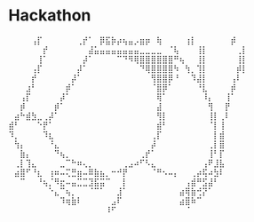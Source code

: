 # Hackathon
⠀⠀⠀⠀⢠⡏⠀⠀⠀⠀⠀⠀⢀⡞⠁⠀⡿⣯⡷⡴⢦⣤⡠⣶⡶⠀⢷⠀⠀⠀⠀⢰⡇⠀⠀⠀⠀⠀⠀⡾⠀
⠀⠀⠀⠀⠀⠀⡞⠀⠀⠀⠀⠀⠀⠀⣼⣥⣤⣤⣤⣤⣤⣤⣤⣀⣀⣀⣀⠀⠈⢧⠀⠀⠀⢸⡇⠀⠀⠀⠀⠀⢀⡇⠀
⠀⠀⠀⠀⠀⢸⠁⠀⠀⠀⠀⠀⠀⡼⠁⠀⠀⠀⠀⠉⠙⠻⢿⣿⣿⣿⣿⣿⣿⠛⢦⠀⠀⢸⡇⠀⠀⠀⠀⠀⢸⡇⠀
⠀⠀⠀⠀⢠⡏⠀⠀⠀⠀⠀⠀⡼⠁⠀⠀⠀⠀⠀⠀⠀⠀⠀⠙⢿⣿⣿⣿⣿⠳⠀⢳⡀⢹⡇⠀⠀⠀⠀⠀⡾⡇⠀
⠀⠀⠀⠀⡞⠀⠀⠀⠀⠀⠀⡼⠁⠀⠀⠀⠀⠀⠀⠀⠀⠀⠀⠀⠀⢻⣿⣿⡿⠘⠀⠀⠹⣼⡇⠀⠀⠀⠀⢠⠇⠀⠀
⠀⠀⠀⣰⠃⠀⠀⠀⠀⠀⡾⠁⠀⠀⠀⠀⠀⠀⠀⠀⠀⠀⠀⠀⠀⠈⣿⡿⠁⠀⠀⠀⠀⠘⣇⠀⠀⠀⠀⡾⠀⠀⠀
⠀⠀⢠⡏⠀⠀⠀⠀⠀⡼⠁⠀⠀⠀⠀⠀⠀⠀⠀⠀⠀⠀⠀⠀⠀⠀⢿⠁⠀⠀⠀⠀⠀⠀⠸⡄⠀⠀⢸⠁⠀⠀⠀
⠀⠀⡾⠀⠀⠀⠀⠀⡾⠁⠀⠀⠀⠀⠀⠀⠀⠀⠀⠀⠀⠀⠀⠀⠀⠀⣼⠀⠀⠀⠀⠀⠀⠀⠀⢻⠀⠀⡟⠀⠀⠀⠀
⠀⣴⠓⣾⣳⣀⢀⡼⠁⠀⠀⠀⠀⠀⠀⠀⠀⠀⠀⠀⠀⠀⠀⠀⠀⠀⢻⡇⠀⠀⠀⠀⠀⠀⠀⢸⡇⢀⠇⠀⠀⠀⠀
⣾⠃⠀⠀⠀⠑⡟⠁⠀⠀⠀⠀⠀⠀⠀⠀⠀⠀⠀⠀⠀⠀⠀⠀⠀⠀⣾⠃⠀⠀⠀⠀⠀⠀⠀⠈⡇⢸⠀⠀⠀⠀⠀
⠹⡀⠀⠀⠀⠀⠹⣆⠀⠀⠀⠀⠀⠀⠀⠀⠀⠀⠀⠀⠀⠀⠀⠀⠀⢀⡏⠀⠀⠀⠀⠀⠀⠀⠀⠀⡇⣾⠀⠀⠀⠀⠀
⠀⢳⡄⠀⠀⠀⠀⠘⣄⠀⠀⠀⠀⠀⠀⠀⠀⠀⠀⠀⠀⠀⠀⠀⠀⡼⠀⠀⠀⠀⠀⠀⠀⠀⠀⢀⡇⣿⠀⠀⠀⠀⠀
⠀⠀⣷⡄⠀⠀⠀⠀⠙⢦⡀⠀⠀⠀⠀⠀⠀⠀⠀⠀⠀⠀⠀⢀⡞⠁⠀⠀⠀⠀⠀⠀⠀⠀⠀⢸⠃⡏⠀⠀⠀⠀⠀
⠀⢀⡇⢹⣄⠀⠀⠀⠀⣀⠉⠓⠶⢄⡀⠀⠀⠀⠀⠀⢀⣠⠴⠋⠣⣄⠀⠀⠀⠀⠀⠀⠀⠀⢠⠟⣸⣧⠀⠀⠀⠀⠀
⠀⣴⣿⠋⠘⣆⠀⢰⠶⠤⢍⣛⣶⠤⠿⣷⣦⡀⠒⠚⡟⠀⠀⠀⠀⠈⠛⠢⠤⡄⠀⠀⢀⡴⢯⠴⣳⠇⠀⠀⠀⠀⠀
⠀⠀⠉⠀⠀⠘⢦⡈⠻⣖⠤⣤⣉⣉⣹⣯⣭⠉⠀⠀⡇⠀⠀⠀⠀⠀⠀⠀⠀⠀⠀⢠⣾⠛⣫⣼⠃⠀⠀⠀⠀⠀⠀
⠀⠀⠀⠀⠀⠀⠀⠑⣄⠉⢦⡀⠀⠀⠈⠉⠁⠀⠀⣸⠁⠀⠀⠀⠀⠀⠀⠀⠀⠀⣴⢿⣷⢚⡝⠁⠀⠀⠀⠀⠀⠀⠀
⠀⠀⠀⠀⠀⠀⠀⠀⠀⠹⢶⣷⠇⠀⠀⠀⠀⠀⣠⠏⠀⠀⠀⠀⠀⠀⠀⠀⠀⠀⣴⣿⠷⠉⠀⠀⠀⠀⠀⠀⠀⠀⠀
⠀⠀⠀⠀⠀⠀⠀⠀⠀⠀⠀⠀⠀⠀⠀⠀⠀⠸⠋⠀⠀⠀⠀⠀⠀⠀⠀⠀⠀⠀⠀⠈⠀⠀⠀⠀⠀⠀⠀⠀
